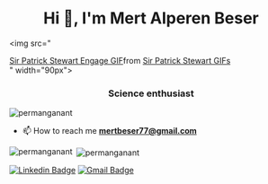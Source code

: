 <h1 align="center">Hi 👋, I'm Mert Alperen Beser</h1>


<img src="<div class="tenor-gif-embed" data-postid="12281820" data-share-method="host" data-aspect-ratio="1.33333" data-width="100%"><a href="https://tenor.com/view/sir-patrick-stewart-patrick-stewart-engage-serious-gif-12281820">Sir Patrick Stewart Engage GIF</a>from <a href="https://tenor.com/search/sir+patrick+stewart-gifs">Sir Patrick Stewart GIFs</a></div> <script type="text/javascript" async src="https://tenor.com/embed.js"></script>" width="90px"></h2>

<h3 align="center">Science enthusiast</h3>

<p align="left"> <img src="https://komarev.com/ghpvc/?username=permanganant&label=Profile%20views&color=0e75b6&style=flat" alt="permanganant" /> </p>

- 📫 How to reach me **mertbeser77@gmail.com**



<p><img align="left" src="https://github-readme-stats.vercel.app/api/top-langs?username=permanganant&show_icons=true&locale=en&layout=compact" alt="permanganant" /></p>



<p>&nbsp;<img align="center" src="https://github-readme-stats.vercel.app/api?username=permanganant&show_icons=true&locale=en" alt="permanganant" /></p>



[![Linkedin Badge](https://img.shields.io/badge/-MertAlperenBeser-blue?style=flat-square&logo=Linkedin&logoColor=white&link=https://www.linkedin.com/in/mert-alperen-beser/)](https://www.linkedin.com/in/mert-alperen-beser/) 
[![Gmail Badge](https://img.shields.io/badge/-mertbeser77@gmail.com-c14438?style=flat-square&logo=Gmail&logoColor=white&link=mailto:mertbeser77@gmail.com)](mailto:mertbeser77@gmail.com)



